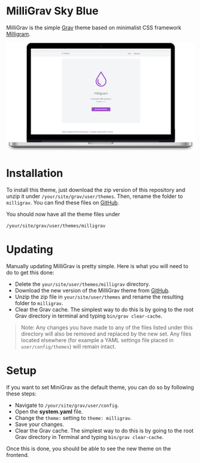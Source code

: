 # MilliGrav Sky Blue

MilliGrav is the simple [Grav](http://getgrav.org) theme based on minimalist CSS framework [Milligram](https://milligram.github.io).

![](milligrav-screenshot.png)

# Installation

To install this theme, just download the zip version of this repository and unzip it under `/your/site/grav/user/themes`. Then, rename the folder to `milligrav`. You can find these files on [GitHub](https://github.com/moreplavec/milligrav).

You should now have all the theme files under

    /your/site/grav/user/themes/milligrav


# Updating

Manually updating MilliGrav is pretty simple. Here is what you will need to do to get this done:

* Delete the `your/site/user/themes/milligrav` directory.
* Download the new version of the MilliGrav theme from [GitHub](https://github.com/moreplavec/milligrav).
* Unzip the zip file in `your/site/user/themes` and rename the resulting folder to `milligrav`.
* Clear the Grav cache. The simplest way to do this is by going to the root Grav directory in terminal and typing `bin/grav clear-cache`.

> Note: Any changes you have made to any of the files listed under this directory will also be removed and replaced by the new set. Any files located elsewhere (for example a YAML settings file placed in `user/config/themes`) will remain intact.

# Setup

If you want to set MiniGrav as the default theme, you can do so by following these steps:

* Navigate to `/your/site/grav/user/config`.
* Open the **system.yaml** file.
* Change the `theme:` setting to `theme: milligrav`.
* Save your changes.
* Clear the Grav cache. The simplest way to do this is by going to the root Grav directory in Terminal and typing `bin/grav clear-cache`.

Once this is done, you should be able to see the new theme on the frontend.
